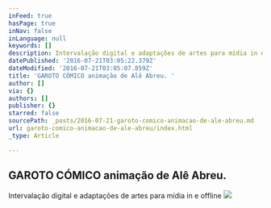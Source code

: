 ```yaml
---
inFeed: true
hasPage: true
inNav: false
inLanguage: null
keywords: []
description: Intervalação digital e adaptações de artes para mídia in e offline
datePublished: '2016-07-21T03:05:22.379Z'
dateModified: '2016-07-21T03:05:07.859Z'
title: 'GAROTO CÓMICO animação de Alê Abreu. '
author: []
via: {}
authors: []
publisher: {}
starred: false
sourcePath: _posts/2016-07-21-garoto-comico-animacao-de-ale-abreu.md
url: garoto-comico-animacao-de-ale-abreu/index.html
_type: Article

---
```

## GAROTO CÓMICO animação de Alê Abreu. 

Intervalação digital e adaptações de artes para mídia in e offline
![](https://the-grid-user-content.s3-us-west-2.amazonaws.com/1a92588b-b0bb-48ee-8cd5-aa5416944d1e.gif)